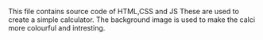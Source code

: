 This file contains source code of HTML,CSS and JS 
These are used to create a simple calculator.
The background image is used to make the calci more colourful and intresting.
